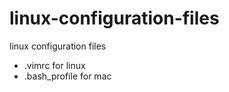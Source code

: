 linux-configuration-files
=========================

linux configuration files

- .vimrc for linux  
- .bash_profile for mac 

